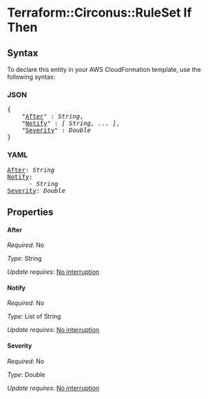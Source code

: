 # Terraform::Circonus::RuleSet If Then

## Syntax

To declare this entity in your AWS CloudFormation template, use the following syntax:

### JSON

<pre>
{
    "<a href="#after" title="After">After</a>" : <i>String</i>,
    "<a href="#notify" title="Notify">Notify</a>" : <i>[ String, ... ]</i>,
    "<a href="#severity" title="Severity">Severity</a>" : <i>Double</i>
}
</pre>

### YAML

<pre>
<a href="#after" title="After">After</a>: <i>String</i>
<a href="#notify" title="Notify">Notify</a>: <i>
      - String</i>
<a href="#severity" title="Severity">Severity</a>: <i>Double</i>
</pre>

## Properties

#### After

_Required_: No

_Type_: String

_Update requires_: [No interruption](https://docs.aws.amazon.com/AWSCloudFormation/latest/UserGuide/using-cfn-updating-stacks-update-behaviors.html#update-no-interrupt)

#### Notify

_Required_: No

_Type_: List of String

_Update requires_: [No interruption](https://docs.aws.amazon.com/AWSCloudFormation/latest/UserGuide/using-cfn-updating-stacks-update-behaviors.html#update-no-interrupt)

#### Severity

_Required_: No

_Type_: Double

_Update requires_: [No interruption](https://docs.aws.amazon.com/AWSCloudFormation/latest/UserGuide/using-cfn-updating-stacks-update-behaviors.html#update-no-interrupt)

